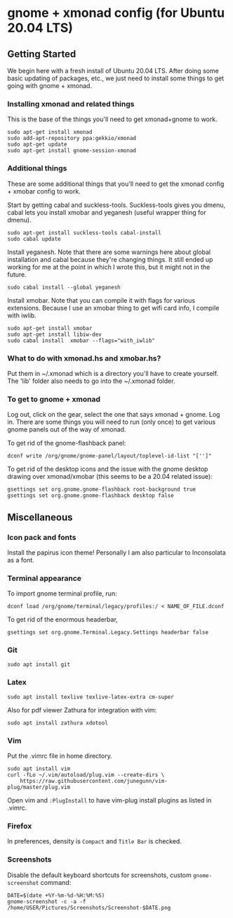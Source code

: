 # gnome + xmonad config (for Ubuntu 20.04 LTS)

## Getting Started

We begin here with a fresh install of Ubuntu 20.04 LTS. After doing some basic updating of packages, etc., we just need to install some things to get going with gnome + xmonad.

### Installing xmonad and related things

This is the base of the things you'll need to get xmonad+gnome to work.

```
sudo apt-get install xmonad
sudo add-apt-repository ppa:gekkio/xmonad
sudo apt-get update
sudo apt-get install gnome-session-xmonad
```

### Additional things

These are some additional things that you'll need to get the xmonad config + xmobar config to work.

Start by getting cabal and suckless-tools. Suckless-tools gives you dmenu, cabal lets you install xmobar and yeganesh (useful wrapper thing for dmenu).
```
sudo apt-get install suckless-tools cabal-install
sudo cabal update
```
Install yeganesh. Note that there are some warnings here about global installation and cabal because they're changing things. It still ended up working for me
at the point in which I wrote this, but it might not in the future.
```
sudo cabal install --global yeganesh
```
Install xmobar. Note that you can compile it with flags for various extensions. Because I use an xmobar thing to get wifi card info, I compile with iwlib.
```
sudo apt-get install xmobar
sudo apt-get install libiw-dev
sudo cabal install  xmobar --flags="with_iwlib"
```

### What to do with xmonad.hs and xmobar.hs?

Put them in ~/.xmonad which is a directory you'll have to create yourself. The 'lib' folder also needs to go into the ~/.xmonad folder.

### To get to gnome + xmonad

Log out, click on the gear, select the one that says xmonad + gnome. Log in. There are some things you will need to run (only once) to get various gnome 
panels out of the way of xmonad.

To get rid of the gnome-flashback panel:
```
dconf write /org/gnome/gnome-panel/layout/toplevel-id-list "['']"
```
To get rid of the desktop icons and the issue with the gnome desktop drawing over xmonad/xmobar (this seems to be a 20.04 related issue):
```
gsettings set org.gnome.gnome-flashback root-background true
gsettings set org.gnome.gnome-flashback desktop false
```
## Miscellaneous

### Icon pack and fonts

Install the papirus icon theme! Personally I am also particular to Inconsolata as a font.

### Terminal appearance

To import gnome terminal profile, run:
```
dconf load /org/gnome/terminal/legacy/profiles:/ < NAME_OF_FILE.dconf
```
To get rid of the enormous headerbar,
```
gsettings set org.gnome.Terminal.Legacy.Settings headerbar false
```
### Git
```
sudo apt install git
```
### Latex
```
sudo apt install texlive texlive-latex-extra cm-super
```
Also for pdf viewer Zathura for integration with vim:
```
sudo apt install zathura xdotool
```
### Vim

Put the .vimrc file in home directory.

```
sudo apt install vim
curl -fLo ~/.vim/autoload/plug.vim --create-dirs \
    https://raw.githubusercontent.com/junegunn/vim-plug/master/plug.vim
```
Open vim and `:PlugInstall` to have vim-plug install plugins as listed in .vimrc.

### Firefox

In preferences, density is `Compact` and `Title Bar` is checked.

### Screenshots

Disable the default keyboard shortcuts for screenshots, custom `gnome-screenshot` command:
```
DATE=$(date +%Y-%m-%d-%H:%M:%S)
gnome-screenshot -c -a -f /home/USER/Pictures/Screenshots/Screenshot-$DATE.png
```

